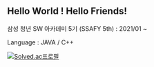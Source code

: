 
Hello World ! Hello Friends!
----------------------
삼성 청년 SW 아카데미 5기 (SSAFY 5th) : 2021/01 ~ 


Language : JAVA / C++


[![Solved.ac프로필](http://mazassumnida.wtf/api/v2/generate_badge?boj=shining8543)](https://solved.ac/shining8543)

<!--
**shining8543/shining8543** is a ✨ _special_ ✨ repository because its `README.md` (this file) appears on your GitHub profile.


